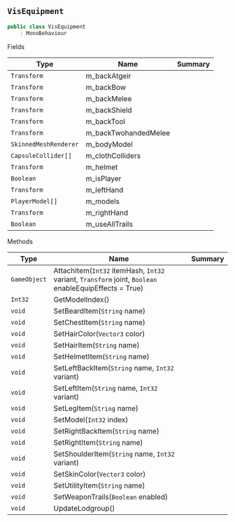 ## `VisEquipment`

```csharp
public class VisEquipment
    : MonoBehaviour

```

Fields

| Type | Name | Summary | 
| --- | --- | --- | 
| `Transform` | m_backAtgeir |  | 
| `Transform` | m_backBow |  | 
| `Transform` | m_backMelee |  | 
| `Transform` | m_backShield |  | 
| `Transform` | m_backTool |  | 
| `Transform` | m_backTwohandedMelee |  | 
| `SkinnedMeshRenderer` | m_bodyModel |  | 
| `CapsuleCollider[]` | m_clothColliders |  | 
| `Transform` | m_helmet |  | 
| `Boolean` | m_isPlayer |  | 
| `Transform` | m_leftHand |  | 
| `PlayerModel[]` | m_models |  | 
| `Transform` | m_rightHand |  | 
| `Boolean` | m_useAllTrails |  | 


Methods

| Type | Name | Summary | 
| --- | --- | --- | 
| `GameObject` | AttachItem(`Int32` itemHash, `Int32` variant, `Transform` joint, `Boolean` enableEquipEffects = True) |  | 
| `Int32` | GetModelIndex() |  | 
| `void` | SetBeardItem(`String` name) |  | 
| `void` | SetChestItem(`String` name) |  | 
| `void` | SetHairColor(`Vector3` color) |  | 
| `void` | SetHairItem(`String` name) |  | 
| `void` | SetHelmetItem(`String` name) |  | 
| `void` | SetLeftBackItem(`String` name, `Int32` variant) |  | 
| `void` | SetLeftItem(`String` name, `Int32` variant) |  | 
| `void` | SetLegItem(`String` name) |  | 
| `void` | SetModel(`Int32` index) |  | 
| `void` | SetRightBackItem(`String` name) |  | 
| `void` | SetRightItem(`String` name) |  | 
| `void` | SetShoulderItem(`String` name, `Int32` variant) |  | 
| `void` | SetSkinColor(`Vector3` color) |  | 
| `void` | SetUtilityItem(`String` name) |  | 
| `void` | SetWeaponTrails(`Boolean` enabled) |  | 
| `void` | UpdateLodgroup() |  | 


